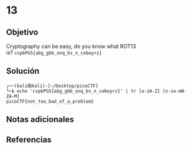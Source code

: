 # 13
## Objetivo
Cryptography can be easy, do you know what ROT13 is? `cvpbPGS{abg_gbb_onq_bs_n_ceboyrz}`
## Solución
```
┌──(kali㉿kali)-[~/Desktop/picoCTF]
└─$ echo 'cvpbPGS{abg_gbb_onq_bs_n_ceboyrz}' | tr [a-zA-Z] [n-za-mN-ZA-M]
picoCTF{not_too_bad_of_a_problem}
```
## Notas adicionales
## Referencias